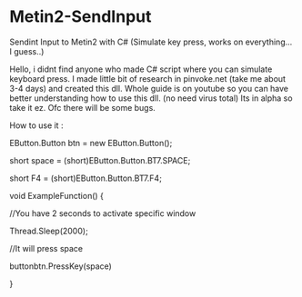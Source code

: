 # Metin2-SendInput
Sendint Input to Metin2 with C# (Simulate key press, works on everything... I guess..)

Hello, i didnt find anyone who made C# script where you can simulate keyboard press. 
I made little bit of research in pinvoke.net (take me about 3-4 days) and created this dll.
Whole guide is on youtube so you can have better understanding how to use this dll. (no need virus total)
Its in alpha so take it ez. Ofc there will be some bugs.

How to use it : 

EButton.Button btn = new EButton.Button();

short space = (short)EButton.Button.BT7.SPACE;

short F4 = (short)EButton.Button.BT7.F4;

void ExampleFunction()
{

//You have 2 seconds to activate specific window

Thread.Sleep(2000);

//It will press space 

buttonbtn.PressKey(space)

}

